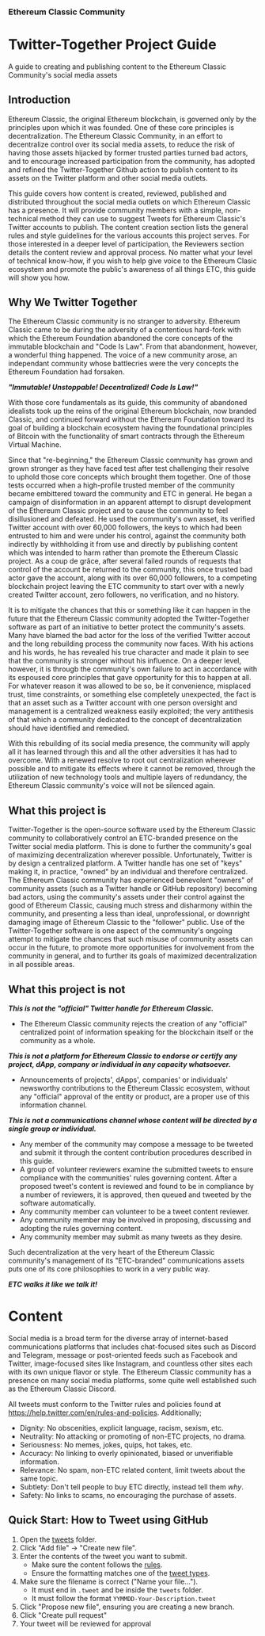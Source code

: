 ### Ethereum Classic Community

# Twitter-Together Project Guide

A guide to creating and publishing content to the Ethereum Classic Community's social media assets

## Introduction

Ethereum Classic, the original Ethereum blockchain, is governed only by the principles upon which it was founded. One of these core principles is decentralization. The Ethereum Classic Community, in an effort to decentralize control over its social media assets, to reduce the risk of having those assets hijacked by former trusted parties turned bad actors, and to encourage increased participation from the community, has adopted and refined the Twitter-Together Github action to publish content to its assets on the Twitter platform and other social media outlets.

This guide covers how content is created, reviewed, published and distributed throughout the social media outlets on which Ethereum Classic has a presence. It will provide community members with a simple, non-technical method they can use to suggest Tweets for Ethereum Classic's Twitter accounts to publish. The content creation section lists the general rules and style guidelines for the various accounts this project serves. For those interested in a deeper level of participation, the Reviewers section details the content review and approval process. No matter what your level of technical know-how, if you wish to help give voice to the Ethereum Clasic ecosystem and promote the public's awareness of all things ETC, this guide will show you how.

## Why We Twitter Together

The Ethereum Classic community is no stranger to adversity. Ethereum Classic came to be during the adversity of a contentious hard-fork with which the Ethereum Foundation abandoned the core concepts of the immutable blockchain and "Code Is Law". From that abandonment, however, a wonderful thing happened. The voice of a new community arose, an independant community whose battlecries were the very concepts the Ethereum Foundation had forsaken.

**_"Immutable! Unstoppable! Decentralized! Code Is Law!"_**

With those core fundamentals as its guide, this community of abandoned idealists took up the reins of the original Ethereum blockchain, now branded Classic, and continued forward without the Ethereum Foundation toward its goal of building a blockchain ecosystem having the foundational principles of Bitcoin with the functionality of smart contracts through the Ethereum Virtual Machine.

 Since that "re-beginning," the Ethereum Classic community has grown and grown stronger as they have faced test after test challenging their resolve to uphold those core concepts which brought them together. One of those tests occurred when a high-profile trusted member of the community became embittered toward the community and ETC in general. He began a campaign of disinformation in an apparent attempt to disrupt development of the Ethereum Classic project and to cause the community to feel disillusioned and defeated. He used the community's own asset, its verified Twitter account with over 60,000 followers, the keys to which had been entrusted to him and were under his control, against the community both indirectly by withholding it from use and directly by publishing content which was intended to harm rather than promote the Ethereum Classic project. As a coup de grâce, after several failed rounds of requests that control of the account be returned to the community, this once trusted bad actor gave the account, along with its over 60,000 followers, to a competing blockchain project leaving the ETC community to start over with a newly created Twitter account, zero followers, no verification, and no history.

 It is to mitigate the chances that this or something like it can happen in the future that the Ethereum Classic community adopted the Twitter-Together software as part of an initiative to better protect the community's assets. Many have blamed the bad actor for the loss of the verified Twitter accout and the long rebuilding process the community now faces. With his actions and his words, he has revealed his true character and made it plain to see that the community is stronger without his influence. On a deeper level, however, it is througb the community's own failure to act in accordance with its espoused core principles that gave opportunity for this to happen at all. For whatever reason it was allowed to be so, be it convenience, misplaced trust, time constraints, or something else completely unexpected, the fact is that an asset such as a Twitter account with one person oversight and management is a centralized weakness easily exploited; the very antithesis of that which a community dedicated to the concept of decentralization should have identified and remedied.

 With this rebuilding of its social media presence, the community will apply all it has learned through this and all the other adversities it has had to overcome. With a renewed resolve to root out centralization wherever possible and to mitigate its effects where it cannot be removed, through the utilization of new technology tools and multiple layers of redundancy, the Ethereum Classic community's voice will not be silenced again.

## What this project is

Twitter-Together is the open-source software used by the Ethereum Classic community to collaboratively control an ETC-branded presence on the Twitter social media platform. This is done to further the community's goal of maximizing decentralization wherever possible. Unfortunately, Twitter is by design a centralized platform. A Twitter handle has one set of "keys" making it, in practice, "owned" by an individual and therefore centralized. The Ethereum Classic community has experienced benevolent "owners" of community assets (such as a Twitter handle or GitHub repository) becoming bad actors, using the community's assets under their control against the good of Ethereum Classic, causing much stress and disharmony within the community, and presenting a less than ideal, unprofessional, or downright damaging image of Ethereum Classic to the "follower" public. Use of the Twitter-Together software is one aspect of the community's ongoing attempt to mitigate the chances that such misuse of community assets can occur in the future, to promote more opportunities for involvement from the community in general, and to further its goals of maximized decentralization in all possible areas.

## What this project is not

**_This is not the "official" Twitter handle for Ethereum Classic._**

* The Ethereum Classic community rejects the creation of any "official" centralized point of information speaking for the blockchain itself or the community as a whole.

**_This is not a platform for Ethereum Classic to endorse or certify any project, dApp, company or individual in any capacity whatsoever._**

* Announcements of projects', dApps', companies' or individuals' newsworthy contributions to the Ethereum Classic ecosystem, without any "official" approval of the entity or product, are a proper use of this information channel.

**_This is not a communications channel whose content will be directed by a single group or individual._**

* Any member of the community may compose a message to be tweeted and submit it through the content contribution procedures described in this guide.
* A group of volunteer reviewers examine the submitted tweets to ensure compliance with the communities' rules governing content. After a proposed tweet's content is reviewed and found to be in compliance by a number of reviewers, it is approved, then queued and tweeted by the software automatically.
* Any community member can volunteer to be a tweet content reviewer.
* Any community member may be involved in proposing, discussing and adopting the rules governing content.
* Any community member may submit as many tweets as they desire.

Such decentralization at the very heart of the Ethereum Classic community's management of its "ETC-branded" communications assets puts one of its core philosophies to work in a very public way.

**_ETC walks it like we talk it!_**

# Content

Social media is a broad term for the diverse array of internet-based communications platforms that includes chat-focused sites such as Discord and Telegram, message or post-oriented feeds such as Facebook and Twitter, image-focused sites like Instagram, and countless other sites each with its own unique flavor or style. The Ethereum Classic community has a presence on many social media platforms, some quite well established such as the Ethereum Classic Discord.



All tweets must conform to the Twitter rules and policies found at <https://help.twitter.com/en/rules-and-policies>. Additionally;

* Dignity: No obscenities, explicit language, racism, sexism, etc.
* Neutrality: No attacking or promoting of non-ETC projects, no drama.
* Seriousness: No memes, jokes, quips, hot takes, etc.
* Accuracy: No linking to overly opinionated, biased or unverifiable information.
* Relevance: No spam, non-ETC related content, limit tweets about the same topic.
* Subtlety: Don't tell people to buy ETC directly, instead tell them _why_.
* Safety: No links to scams, no encouraging the purchase of assets.

## Quick Start: How to Tweet using GitHub

1. Open the [tweets](./tweets/) folder.
1. Click "Add file" -> "Create new file".
1. Enter the contents of the tweet you want to submit.
    * Make sure the content follows the [rules](#Rules).
    * Ensure the formatting matches one of the [tweet types](#Tweet-Types).
1. Make sure the filename is correct ("Name your file...").
    * It must end in `.tweet` and be inside the `tweets` folder.
    * It must follow the format `YYMMDD-Your-Description.tweet`
1. Click "Propose new file", ensuring you are creating a new branch.
1. Click "Create pull request"
1. Your tweet will be reviewed for approval


